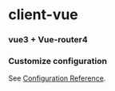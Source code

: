 # client-vue

### vue3 + Vue-router4

### Customize configuration
See [Configuration Reference](https://cli.vuejs.org/config/).
